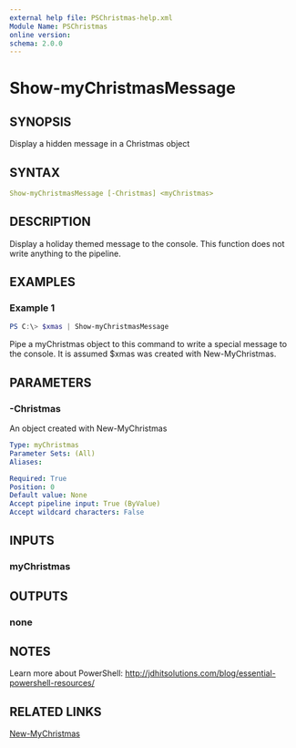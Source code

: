 ```yaml
---
external help file: PSChristmas-help.xml
Module Name: PSChristmas
online version: 
schema: 2.0.0
---
```


# Show-myChristmasMessage

## SYNOPSIS

Display a hidden message in a Christmas object

## SYNTAX

```yaml
Show-myChristmasMessage [-Christmas] <myChristmas>
```

## DESCRIPTION

Display a holiday themed message to the console. This function does not write anything to the pipeline.

## EXAMPLES

### Example 1

```powershell
PS C:\> $xmas | Show-myChristmasMessage
```

Pipe a myChristmas object to this command to write a special message to the console. It is assumed $xmas was created with New-MyChristmas.

## PARAMETERS

### -Christmas

An object created with New-MyChristmas

```yaml
Type: myChristmas
Parameter Sets: (All)
Aliases:

Required: True
Position: 0
Default value: None
Accept pipeline input: True (ByValue)
Accept wildcard characters: False
```

## INPUTS

### myChristmas

## OUTPUTS

### none

## NOTES

Learn more about PowerShell: http://jdhitsolutions.com/blog/essential-powershell-resources/

## RELATED LINKS

[New-MyChristmas]()

